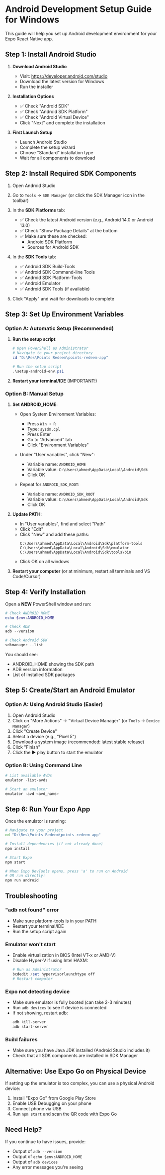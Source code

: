 # Android Development Setup Guide for Windows

This guide will help you set up Android development environment for your Expo React Native app.

## Step 1: Install Android Studio

1. **Download Android Studio**
   - Visit: https://developer.android.com/studio
   - Download the latest version for Windows
   - Run the installer

2. **Installation Options**
   - ✅ Check "Android SDK"
   - ✅ Check "Android SDK Platform"
   - ✅ Check "Android Virtual Device"
   - Click "Next" and complete the installation

3. **First Launch Setup**
   - Launch Android Studio
   - Complete the setup wizard
   - Choose "Standard" installation type
   - Wait for all components to download

## Step 2: Install Required SDK Components

1. Open Android Studio
2. Go to `Tools` → `SDK Manager` (or click the SDK Manager icon in the toolbar)
3. In the **SDK Platforms** tab:
   - ✅ Check the latest Android version (e.g., Android 14.0 or Android 13.0)
   - ✅ Check "Show Package Details" at the bottom
   - ✅ Make sure these are checked:
     - Android SDK Platform
     - Sources for Android SDK

4. In the **SDK Tools** tab:
   - ✅ Android SDK Build-Tools
   - ✅ Android SDK Command-line Tools
   - ✅ Android SDK Platform-Tools
   - ✅ Android Emulator
   - ✅ Android SDK Tools (if available)

5. Click "Apply" and wait for downloads to complete

## Step 3: Set Up Environment Variables

### Option A: Automatic Setup (Recommended)

1. **Run the setup script**:
   ```powershell
   # Open PowerShell as Administrator
   # Navigate to your project directory
   cd "D:\Res\Points Redeem\points-redeem-app"
   
   # Run the setup script
   .\setup-android-env.ps1
   ```

2. **Restart your terminal/IDE** (IMPORTANT!)

### Option B: Manual Setup

1. **Set ANDROID_HOME**:
   - Open System Environment Variables:
     - Press `Win + R`
     - Type: `sysdm.cpl`
     - Press Enter
     - Go to "Advanced" tab
     - Click "Environment Variables"
   
   - Under "User variables", click "New":
     - Variable name: `ANDROID_HOME`
     - Variable value: `C:\Users\ahmed\AppData\Local\Android\Sdk`
     - Click OK
   
   - Repeat for `ANDROID_SDK_ROOT`:
     - Variable name: `ANDROID_SDK_ROOT`
     - Variable value: `C:\Users\ahmed\AppData\Local\Android\Sdk`
     - Click OK

2. **Update PATH**:
   - In "User variables", find and select "Path"
   - Click "Edit"
   - Click "New" and add these paths:
     ```
     C:\Users\ahmed\AppData\Local\Android\Sdk\platform-tools
     C:\Users\ahmed\AppData\Local\Android\Sdk\emulator
     C:\Users\ahmed\AppData\Local\Android\Sdk\tools\bin
     ```
   - Click OK on all windows

3. **Restart your computer** (or at minimum, restart all terminals and VS Code/Cursor)

## Step 4: Verify Installation

Open a **NEW** PowerShell window and run:

```powershell
# Check ANDROID_HOME
echo $env:ANDROID_HOME

# Check ADB
adb --version

# Check Android SDK
sdkmanager --list
```

You should see:
- ANDROID_HOME showing the SDK path
- ADB version information
- List of installed SDK packages

## Step 5: Create/Start an Android Emulator

### Option A: Using Android Studio (Easier)

1. Open Android Studio
2. Click on "More Actions" → "Virtual Device Manager" (or `Tools` → `Device Manager`)
3. Click "Create Device"
4. Select a device (e.g., "Pixel 5")
5. Download a system image (recommended: latest stable release)
6. Click "Finish"
7. Click the ▶️ play button to start the emulator

### Option B: Using Command Line

```powershell
# List available AVDs
emulator -list-avds

# Start an emulator
emulator -avd <avd_name>
```

## Step 6: Run Your Expo App

Once the emulator is running:

```bash
# Navigate to your project
cd "D:\Res\Points Redeem\points-redeem-app"

# Install dependencies (if not already done)
npm install

# Start Expo
npm start

# When Expo DevTools opens, press 'a' to run on Android
# OR run directly:
npm run android
```

## Troubleshooting

### "adb not found" error
- Make sure platform-tools is in your PATH
- Restart your terminal/IDE
- Run the setup script again

### Emulator won't start
- Enable virtualization in BIOS (Intel VT-x or AMD-V)
- Disable Hyper-V if using Intel HAXM:
  ```powershell
  # Run as Administrator
  bcdedit /set hypervisorlaunchtype off
  # Restart computer
  ```

### Expo not detecting device
- Make sure emulator is fully booted (can take 2-3 minutes)
- Run `adb devices` to see if device is connected
- If not showing, restart adb:
  ```bash
  adb kill-server
  adb start-server
  ```

### Build failures
- Make sure you have Java JDK installed (Android Studio includes it)
- Check that all SDK components are installed in SDK Manager

## Alternative: Use Expo Go on Physical Device

If setting up the emulator is too complex, you can use a physical Android device:

1. Install "Expo Go" from Google Play Store
2. Enable USB Debugging on your phone
3. Connect phone via USB
4. Run `npm start` and scan the QR code with Expo Go

## Need Help?

If you continue to have issues, provide:
- Output of `adb --version`
- Output of `echo $env:ANDROID_HOME`
- Output of `adb devices`
- Any error messages you're seeing

